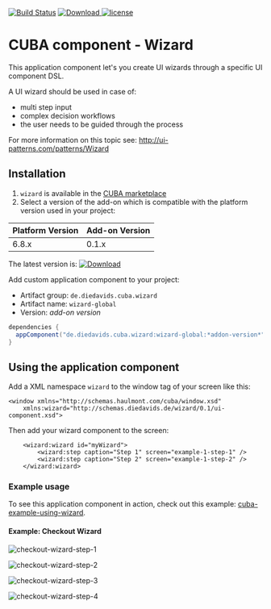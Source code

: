 [![Build Status](https://travis-ci.org/mariodavid/cuba-component-wizard.svg?branch=master)](https://travis-ci.org/mariodavid/cuba-component-wizard)
[ ![Download](https://api.bintray.com/packages/mariodavid/cuba-components/cuba-component-wizard/images/download.svg) ](https://bintray.com/mariodavid/cuba-components/cuba-component-wizard/_latestVersion)
[![license](https://img.shields.io/badge/license-Apache%20License%202.0-blue.svg?style=flat)](http://www.apache.org/licenses/LICENSE-2.0)

CUBA component - Wizard
======================

This application component let's you create UI wizards through a specific UI component DSL. 

A UI wizard should be used in case of:

* multi step input
* complex decision workflows
* the user needs to be guided through the process


For more information on this topic see: http://ui-patterns.com/patterns/Wizard


## Installation


1. `wizard` is available in the [CUBA marketplace](https://www.cuba-platform.com/marketplace)
2. Select a version of the add-on which is compatible with the platform version used in your project:

| Platform Version | Add-on Version |
| ---------------- | -------------- |
| 6.8.x            | 0.1.x          |


The latest version is: [ ![Download](https://api.bintray.com/packages/mariodavid/cuba-components/cuba-component-wizard/images/download.svg) ](https://bintray.com/mariodavid/cuba-components/cuba-component-wizard/_latestVersion)

Add custom application component to your project:

* Artifact group: `de.diedavids.cuba.wizard`
* Artifact name: `wizard-global`
* Version: *add-on version*

```groovy
dependencies {
  appComponent("de.diedavids.cuba.wizard:wizard-global:*addon-version*")
}
```


## Using the application component

Add a XML namespace `wizard` to the window tag of your screen like this:

    <window xmlns="http://schemas.haulmont.com/cuba/window.xsd"
        xmlns:wizard="http://schemas.diedavids.de/wizard/0.1/ui-component.xsd">


Then add your wizard component to the screen:

        <wizard:wizard id="myWizard">
            <wizard:step caption="Step 1" screen="example-1-step-1" />
            <wizard:step caption="Step 2" screen="example-1-step-2" />
        </wizard:wizard>
        

### Example usage
To see this application component in action, check out this example: [cuba-example-using-wizard](https://github.com/mariodavid/cuba-example-using-wizard).

#### Example: Checkout Wizard
![checkout-wizard-step-1](https://github.com/mariodavid/cuba-component-wizard/blob/master/img/checkout-wizard-step-1.png)

![checkout-wizard-step-2](https://github.com/mariodavid/cuba-component-wizard/blob/master/img/checkout-wizard-step-2.png)

![checkout-wizard-step-3](https://github.com/mariodavid/cuba-component-wizard/blob/master/img/checkout-wizard-step-3.png)

![checkout-wizard-step-4](https://github.com/mariodavid/cuba-component-wizard/blob/master/img/checkout-wizard-step-4.png)
